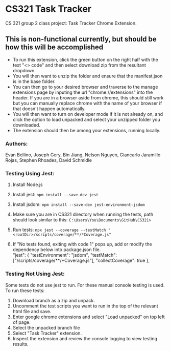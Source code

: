 # CS321 Task Tracker
CS 321 group 2 class project: Task Tracker Chrome Extension.

## This is non-functional currently, but should be how this will be accomplished
- To run this extension, click the green button on the right half with the text "<> code" and then select download zip from the resultant dropdown. 
- You will then want to unzip the folder and ensure that the manifest.json is in the base folder. 
- You can then go to your desired browser and traverse to the manage extensions page by inputing the url "chrome://extensions" into the header. If you are in a browser aside from chrome, this should still work but you can manually replace chrome with the name of your browser if that doesn't happen automatically.
- You will then want to turn on developer mode if it is not already on, and click the option to load unpacked and select your unzipped folder you downloaded.
- The extension should then be among your extensions, running locally.

### Authors:
Evan Bellino,
Joseph Gery,
Bin Jiang,
Nelson Nguyen,
Giancarlo Jaramillo Rojas,
Stephen Rhoades,
David Schmidle

### Testing Using Jest:
1. Install Node.js

2. Install jest: `npm install --save-dev jest`

3. Install jsdom: `npm install --save-dev jest-environment-jsdom`

4. Make sure you are in CS321 directory when running the tests, path should look similar to this: `C:\Users\You\Documents\GitHub\CS321>`

5. Run tests: `npx jest --coverage --testMatch "<rootDir>/scripts/coverage/**/*Coverage.js"`

6. If "No tests found, exiting with code 1" pops up, add or modify the dependency below into package.json file.    
    "jest": {
    "testEnvironment": "jsdom",
    "testMatch": ["<rootDir>/scripts/coverage/**/*Coverage.js"],
    "collectCoverage": true
    },




### Testing Not Using Jest:
Some tests do not use jest to run. For these manual console testing is used. To run these tests:

1. Download branch as a zip and unpack.
2. Uncomment the test scripts you want to run in the top of the relevant html file and save.
3. Enter google chrome extensions and select "Load unpacked" on top left of page.
4. Select the unpacked branch file
5. Select "Task Tracker" extension.
6. Inspect the extension and review the console logging to view testing results.
